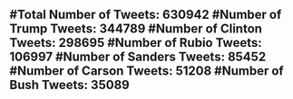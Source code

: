 #Total Number of Tweets: 630942 
#Number of Trump Tweets: 344789
#Number of Clinton Tweets: 298695
#Number of Rubio Tweets: 106997
#Number of Sanders Tweets: 85452
#Number of Carson Tweets: 51208
#Number of Bush Tweets: 35089
---
